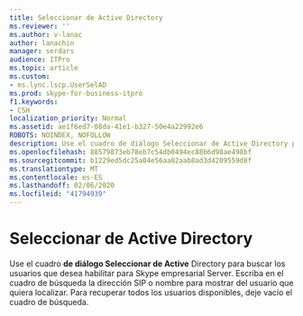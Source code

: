 ```yaml
---
title: Seleccionar de Active Directory
ms.reviewer: ''
ms.author: v-lanac
author: lanachin
manager: serdars
audience: ITPro
ms.topic: article
ms.custom:
- ms.lync.lscp.UserSelAD
ms.prod: skype-for-business-itpro
f1.keywords:
- CSH
localization_priority: Normal
ms.assetid: ae1f6ed7-08da-41e1-b327-50e4a22992e6
ROBOTS: NOINDEX, NOFOLLOW
description: Use el cuadro de diálogo Seleccionar de Active Directory para buscar los usuarios que desea habilitar para Skype empresarial Server. Escriba en el cuadro de búsqueda la dirección SIP o nombre para mostrar del usuario que quiera localizar. Para recuperar todos los usuarios disponibles, deje vacío el cuadro de búsqueda.
ms.openlocfilehash: 88579873eb78eb7c54db0494ec88b6d98ae498bf
ms.sourcegitcommit: b1229ed5dc25a04e56aa02aab8ad3d4209559d8f
ms.translationtype: MT
ms.contentlocale: es-ES
ms.lasthandoff: 02/06/2020
ms.locfileid: "41794939"
---
```

# <a name="select-from-active-directory"></a>Seleccionar de Active Directory
 
Use el cuadro **de diálogo Seleccionar de Active** Directory para buscar los usuarios que desea habilitar para Skype empresarial Server. Escriba en el cuadro de búsqueda la dirección SIP o nombre para mostrar del usuario que quiera localizar. Para recuperar todos los usuarios disponibles, deje vacío el cuadro de búsqueda.
  
 
  

